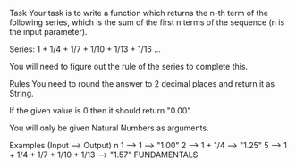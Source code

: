 Task
Your task is to write a function which returns the n-th term of the following series, which is the sum of the first n terms of the sequence (n is the input parameter).

Series: 1 + 1/4 + 1/7 + 1/10 + 1/13 + 1/16 ...

You will need to figure out the rule of the series to complete this.

Rules
You need to round the answer to 2 decimal places and return it as String.

If the given value is 0 then it should return "0.00".

You will only be given Natural Numbers as arguments.

Examples (Input --> Output)
n
1 --> 1 --> "1.00"
2 --> 1 + 1/4 --> "1.25"
5 --> 1 + 1/4 + 1/7 + 1/10 + 1/13 --> "1.57"
FUNDAMENTALS